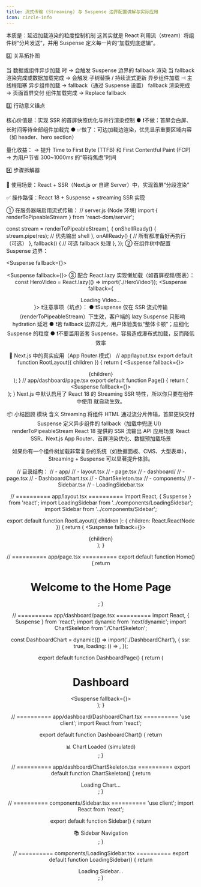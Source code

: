 ```yaml
---
title: 流式传输 (Streaming) 与 Suspense 边界配置讲解与实际应用
icon: circle-info
---
```

本质是：延迟加载渲染的粒度控制机制
这其实就是 React 利用流（stream）将组件树“分片发送”，并用 Suspense 定义每一片的“加载兜底逻辑”。

2️⃣ 关系拓扑图



当 数据或组件异步加载 时 → 会触发 Suspense 边界的 fallback 渲染
当 fallback 渲染完成或数据加载完成 → 会触发 子树替换 / 持续流式更新
异步组件加载 ⊣ 主线程阻塞
异步组件加载 → fallback（通过 Suspense 设置）
fallback 渲染完成 → 页面首屏交付
组件加载完成 → Replace fallback

3️⃣ 行动意义锚点



核心价值是：实现 SSR 的首屏快照优化与并行渲染控制
● ❗不做：首屏会白屏、长时间等待全部组件加载完
● ✅做了：可边加载边渲染，优先显示重要区域内容（如 header、hero section）



量化收益：
→ 提升 Time to First Byte (TTFB) 和 First Contentful Paint (FCP)
→ 为用户节省 300~1000ms 的“等待焦虑”时间

4️⃣ 步骤拆解器



🎯 使用场景：React + SSR（Next.js or 自建 Server）中，实现首屏“分段渲染”

✅ 操作路径：React 18 + Suspense + streaming SSR 实现



① 在服务器端启用流式传输：
// server.js (Node 环境)
import { renderToPipeableStream } from 'react-dom/server';

const stream = renderToPipeableStream(<App />, {
  onShellReady() {
    stream.pipe(res); // 优先输出 shell
  },
  onAllReady() {
    // 所有都准备好再执行（可选）
  },
  fallback() {
    // 可选 fallback 处理
  },
});
② 在组件树中配置 Suspense 边界：

<Suspense fallback={<LoadingHeader />}>
  <Header />
</Suspense>

<Suspense fallback={<LoadingMain />}>
  <MainContent />
</Suspense>
③ 配合 React.lazy 实现懒加载（如首屏视频/图表）：
const HeroVideo = React.lazy(() => import('./HeroVideo'));
<Suspense fallback={<div>Loading Video...</div>}>
  <HeroVideo />
</Suspense>
❗注意事项（坑点）：
● ❗Suspense 仅在 SSR 流式传输（renderToPipeableStream）下生效，客户端的 lazy Suspense 只影响 hydration 延迟
● ❗若 fallback 边界过大，用户体验类似“整体卡顿”；应细化 Suspense 的粒度
● ❗不要滥用嵌套 Suspense，容易造成瀑布式加载，反而降低效率

🎯 Next.js 中的真实应用（App Router 模式）
// app/layout.tsx
export default function RootLayout({ children }) {
  return (
    <html>
      <body>
        <Suspense fallback={<LoadingSidebar />}>
          <Sidebar />
        </Suspense>
        <main>{children}</main>
      </body>
    </html>
  );
}
// app/dashboard/page.tsx
export default function Page() {
  return (
    <div>
      <Suspense fallback={<ChartSkeleton />}>
        <DashboardChart />
      </Suspense>
    </div>
  );
}
Next.js 中默认启用了 React 18 的 Streaming SSR 特性，所以你只要在组件中使用 <Suspense> 就自动生效。

📦 小结回顾
模块	含义
Streaming	将组件 HTML 通过流分片传输，首屏更快交付
Suspense	定义异步组件的 fallback（加载中兜底 UI）
renderToPipeableStream	React 18 提供的 SSR 流输出 API
应用场景	React SSR、Next.js App Router、首屏渲染优化、数据预加载场景

如果你有一个组件树加载非常复杂的系统（如数据面板、CMS、大型表单），Streaming + Suspense 可以显著提升体验。



// 目录结构：
// - app/
//    - layout.tsx
//    - page.tsx
//    - dashboard/
//        - page.tsx
//        - DashboardChart.tsx
//        - ChartSkeleton.tsx
// - components/
//    - Sidebar.tsx
//    - LoadingSidebar.tsx

// ========== app/layout.tsx ==========
import React, { Suspense } from 'react';
import LoadingSidebar from '../components/LoadingSidebar';
import Sidebar from '../components/Sidebar';

export default function RootLayout({ children }: { children: React.ReactNode }) {
  return (
    <html lang="en">
      <body>
        <Suspense fallback={<LoadingSidebar />}>
          <Sidebar />
        </Suspense>
        <main>{children}</main>
      </body>
    </html>
  );
}

// ========== app/page.tsx ==========
export default function Home() {
  return <h1>Welcome to the Home Page</h1>;
}

// ========== app/dashboard/page.tsx ==========
import React, { Suspense } from 'react';
import dynamic from 'next/dynamic';
import ChartSkeleton from './ChartSkeleton';

const DashboardChart = dynamic(() => import('./DashboardChart'), {
  ssr: true,
  loading: () => <ChartSkeleton />,
});

export default function DashboardPage() {
  return (
    <div>
      <h1>Dashboard</h1>
      <Suspense fallback={<ChartSkeleton />}>
        <DashboardChart />
      </Suspense>
    </div>
  );
}

// ========== app/dashboard/DashboardChart.tsx ==========
'use client';
import React from 'react';

export default function DashboardChart() {
  return <div>📊 Chart Loaded (simulated)</div>;
}

// ========== app/dashboard/ChartSkeleton.tsx ==========
export default function ChartSkeleton() {
  return <div className="animate-pulse">Loading Chart...</div>;
}

// ========== components/Sidebar.tsx ==========
'use client';
import React from 'react';

export default function Sidebar() {
  return <aside>📚 Sidebar Navigation</aside>;
}

// ========== components/LoadingSidebar.tsx ==========
export default function LoadingSidebar() {
  return <div className="animate-pulse">Loading Sidebar...</div>;
}